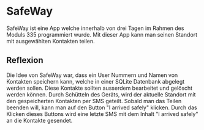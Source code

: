 # SafeWay
SafeWay ist eine App welche innerhalb von drei Tagen im Rahmen des Moduls 335 programmiert wurde.
Mit dieser App kann man seinen Standort mit ausgewählten Kontakten teilen.

## Reflexion
Die Idee von SafeWay war, dass ein User Nummern und Namen von Kontakten speichern kann, welche in einer SQLite Datenbank abgelegt werden sollen.
Diese Kontakte sollten ausserdem bearbeitet und gelöscht werden können. Durch Schütteln des Geräts, wird der aktuelle Standort mit den gespeicherten Kontakten per SMS geteilt. Sobald man das Teilen beenden will, kann man auf den Button "I arrived safely" klicken. Durch das Klicken dieses Buttons wird eine letzte SMS mit dem Inhalt "I arrived safely" an die Kontakte gesendet.
